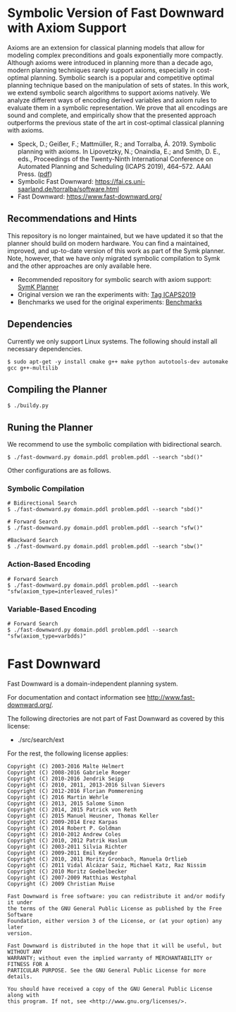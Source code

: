 # Symbolic Version of Fast Downward with Axiom Support
Axioms are an extension for classical planning models that allow for modeling complex preconditions and goals exponentially more compactly. Although axioms were introduced in planning more than a decade ago, modern planning techniques rarely support axioms, especially in cost-optimal planning. Symbolic search is a popular and competitive optimal planning technique based on the manipulation of sets of states. In this work, we extend symbolic search algorithms to support axioms natively. We analyze different ways of encoding derived variables and axiom rules to evaluate them in a symbolic representation. We prove that all encodings are sound and complete, and empirically show that the presented approach outperforms the previous state of the art in cost-optimal classical planning with axioms.

 - Speck, D.; Geißer, F.; Mattmüller, R.; and Torralba, Á. 2019. Symbolic planning with axioms. In Lipovetzky, N.; Onaindia, E.; and Smith, D. E., eds., Proceedings of the Twenty-Ninth International Conference on Automated Planning and Scheduling (ICAPS 2019), 464–572. AAAI Press. ([pdf](https://github.com/speckdavid/fd-symbolic-axioms/blob/master/paper.pdf))
 - Symbolic Fast Downward: https://fai.cs.uni-saarland.de/torralba/software.html
 - Fast Downward: https://www.fast-downward.org/

##  Recommendations and Hints

This repository is no longer maintained, but we have updated it so that the planner should build on modern hardware. You can find a maintained, improved, and up-to-date version of this work as part of the Symk planner. Note, however, that we have only migrated symbolic compilation to Symk and the other approaches are only available here. 

- Recommended repository for symbolic search with axiom support: [SymK Planner](https://github.com/speckdavid/symk) 
- Original version we ran the experiments with: [Tag ICAPS2019](https://github.com/speckdavid/fd-symbolic-axioms/tree/icaps-2019)
- Benchmarks we used for the original experiments: [Benchmarks](https://github.com/speckdavid/fd-symbolic-axioms/tree/master/benchmarks)


## Dependencies

Currently we only support Linux systems. The following should install all necessary dependencies.
```console
$ sudo apt-get -y install cmake g++ make python autotools-dev automake gcc g++-multilib
```
 
## Compiling the Planner

```console
$ ./buildy.py 
```

## Runing the Planner

We recommend to use the symbolic compilation with bidirectional search.

```console
$ ./fast-downward.py domain.pddl problem.pddl --search "sbd()"
```

Other configurations are as follows.

### Symbolic Compilation

```console
# Bidirectional Search
$ ./fast-downward.py domain.pddl problem.pddl --search "sbd()"

# Forward Search
$ ./fast-downward.py domain.pddl problem.pddl --search "sfw()"

#Backward Search
$ ./fast-downward.py domain.pddl problem.pddl --search "sbw()"
```

### Action-Based Encoding
```console
# Forward Search
$ ./fast-downward.py domain.pddl problem.pddl --search "sfw(axiom_type=interleaved_rules)"
```

### Variable-Based Encoding
```console
# Forward Search
$ ./fast-downward.py domain.pddl problem.pddl --search "sfw(axiom_type=varbdds)"
```


# Fast Downward

Fast Downward is a domain-independent planning system.

For documentation and contact information see http://www.fast-downward.org/.

The following directories are not part of Fast Downward as covered by this
license:

* ./src/search/ext

For the rest, the following license applies:

```
Copyright (C) 2003-2016 Malte Helmert
Copyright (C) 2008-2016 Gabriele Roeger
Copyright (C) 2010-2016 Jendrik Seipp
Copyright (C) 2010, 2011, 2013-2016 Silvan Sievers
Copyright (C) 2012-2016 Florian Pommerening
Copyright (C) 2016 Martin Wehrle
Copyright (C) 2013, 2015 Salome Simon
Copyright (C) 2014, 2015 Patrick von Reth
Copyright (C) 2015 Manuel Heusner, Thomas Keller
Copyright (C) 2009-2014 Erez Karpas
Copyright (C) 2014 Robert P. Goldman
Copyright (C) 2010-2012 Andrew Coles
Copyright (C) 2010, 2012 Patrik Haslum
Copyright (C) 2003-2011 Silvia Richter
Copyright (C) 2009-2011 Emil Keyder
Copyright (C) 2010, 2011 Moritz Gronbach, Manuela Ortlieb
Copyright (C) 2011 Vidal Alcázar Saiz, Michael Katz, Raz Nissim
Copyright (C) 2010 Moritz Goebelbecker
Copyright (C) 2007-2009 Matthias Westphal
Copyright (C) 2009 Christian Muise

Fast Downward is free software: you can redistribute it and/or modify it under
the terms of the GNU General Public License as published by the Free Software
Foundation, either version 3 of the License, or (at your option) any later
version.

Fast Downward is distributed in the hope that it will be useful, but WITHOUT ANY
WARRANTY; without even the implied warranty of MERCHANTABILITY or FITNESS FOR A
PARTICULAR PURPOSE. See the GNU General Public License for more details.

You should have received a copy of the GNU General Public License along with
this program. If not, see <http://www.gnu.org/licenses/>.
```
